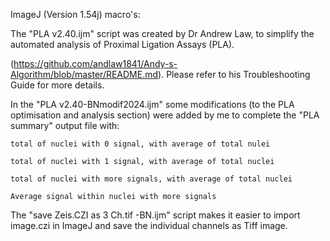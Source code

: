 ImageJ (Version 1.54j) macro's:

The "PLA v2.40.ijm" script was created by Dr Andrew Law, to simplify the automated analysis of Proximal Ligation Assays (PLA).

(https://github.com/andlaw1841/Andy-s-Algorithm/blob/master/README.md).  Please refer to his Troubleshooting Guide for more details.

In the "PLA v2.40-BNmodif2024.ijm" some modifications (to the PLA optimisation and analysis section) were added by me to complete the "PLA summary" output file with:

    total of nuclei with 0 signal, with average of total nulei
    
    total of nuclei with 1 signal, with average of total nuclei
    
    total of nuclei with more signals, with average of total nuclei
    
    Average signal within nuclei with more signals
    

The "save Zeis.CZI as 3 Ch.tif -BN.ijm" script makes it easier to import image.czi in ImageJ and save the individual channels as Tiff image.



